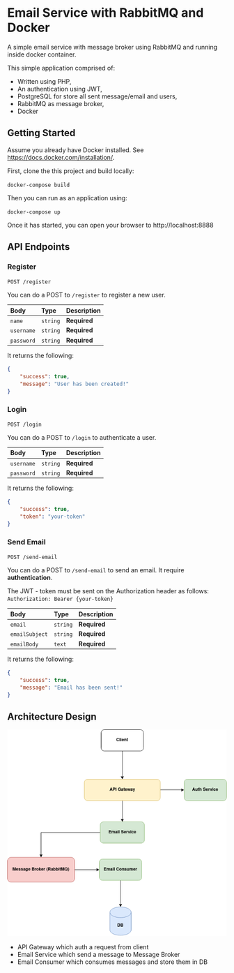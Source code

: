# Email Service with RabbitMQ and Docker

A simple email service with message broker using RabbitMQ and running inside docker container.

This simple application comprised of: 

- Written using PHP,
- An authentication using JWT,
- PostgreSQL for store all sent message/email and users,
- RabbitMQ as message broker,
- Docker

## Getting Started

Assume you already have Docker installed. See https://docs.docker.com/installation/.

First, clone the this project and build locally:

`docker-compose build`

Then you can run as an application using:

`docker-compose up`

Once it has started, you can open your browser to http://localhost:8888

## API Endpoints

### Register


```http
POST /register
```

You can do a POST to `/register` to register a new user.

| Body       | Type     | Description  |
| :--------- | :------- | :----------- |
| `name`     | `string` | **Required** |
| `username` | `string` | **Required** |
| `password` | `string` | **Required** |

It returns the following:

```json
{
    "success": true,
    "message": "User has been created!"
}
```

### Login

```http
POST /login
```

You can do a POST to `/login` to authenticate a user.

| Body       | Type     | Description  |
| :--------- | :------- | :----------- |
| `username` | `string` | **Required** |
| `password` | `string` | **Required** |

It returns the following:

```json
{
    "success": true,
    "token": "your-token"
}
```

### Send Email

```http
POST /send-email
```

You can do a POST to `/send-email` to send an email. It require **authentication**.

The JWT - token must be sent on the Authorization header as follows: `Authorization: Bearer {your-token}`

| Body           | Type     | Description  |
| :------------- | :------- | :----------- |
| `email`        | `string` | **Required** |
| `emailSubject` | `string` | **Required** |
| `emailBody`    | `text`   | **Required** |

It returns the following:

```json
{
    "success": true,
    "message": "Email has been sent!"
}
```

## Architecture Design

![Application Architecture](architecture.png)

* API Gateway which auth a request from client
* Email Service which send a message to Message Broker
* Email Consumer which consumes messages and store them in DB
   